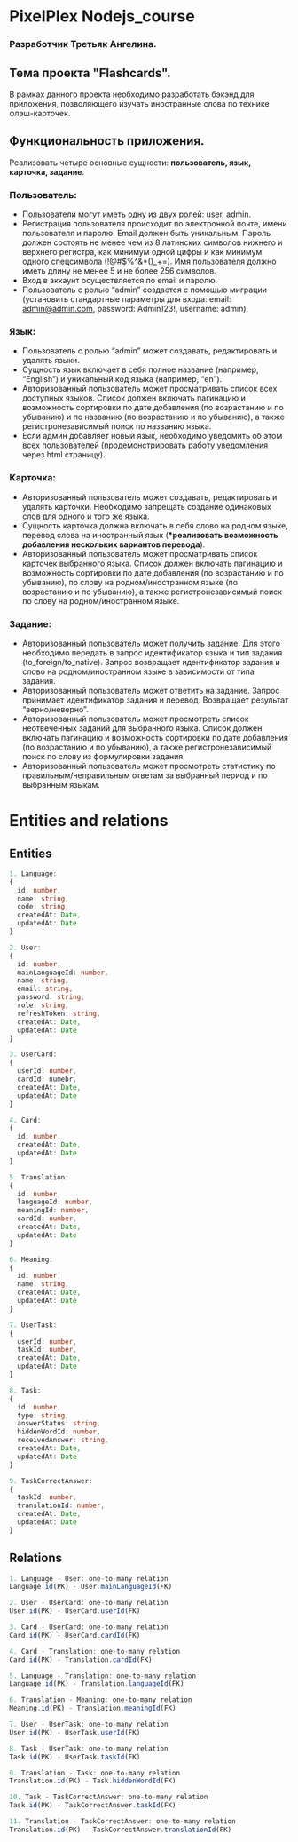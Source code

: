 # PixelPlex Nodejs_course

### Разработчик **Третьяк Ангелина**.

## Тема проекта "Flashсards".

В рамках данного проекта необходимо разработать бэкэнд для приложения, позволяющего изучать иностранные слова по технике флэш-карточек.

## Функциональность приложения.

Реализовать четыре основные сущности: **пользователь, язык, карточка, задание**.

### **Пользователь**:

- Пользователи могут иметь одну из двух ролей: user, admin.
- Регистрация пользователя происходит по электронной почте, имени пользователя и паролю. Email должен быть уникальным. Пароль должен состоять не менее чем из 8 латинских символов нижнего и верхнего регистра, как минимум одной цифры и как минимум одного спецсимвола (!@#$%^&\*()\_+=). Имя пользователя должно иметь длину не менее 5 и не более 256 символов.
- Вход в аккаунт осуществляется по email и паролю.
- Пользователь с ролью “admin” создается с помощью миграции (установить стандартные параметры для входа: email: admin@admin.com, password:
  Admin123!, username: admin).

### **Язык**:

- Пользователь с ролью “admin” может создавать, редактировать и удалять языки.
- Сущность язык включает в себя полное название (например, “English”) и уникальный код языка (например, “en”).
- Авторизованный пользователь может просматривать список всех доступных языков. Список должен включать пагинацию и возможность сортировки по дате добавления (по возрастанию и по убыванию) и по названию (по возрастанию и по убыванию), а также регистронезависимый поиск по названию языка.
- Если админ добавляет новый язык, необходимо уведомить об этом всех пользователей (продемонстрировать работу уведомления через html страницу).

### **Карточка**:

- Авторизованный пользователь может создавать, редактировать и удалять карточки. Необходимо запрещать создание одинаковых слов для одного и того же языка.
- Сущность карточка должна включать в себя слово на родном языке, перевод слова на иностранный язык (**\*реализовать возможность добавления нескольких вариантов перевода**).
- Авторизованный пользователь может просматривать список карточек выбранного языка. Список должен включать пагинацию и возможность сортировки по дате добавления (по возрастанию и по убыванию), по слову на родном/иностранном языке (по возрастанию и по убыванию), а также регистронезависимый поиск по слову на родном/иностранном языке.

### **Задание**:

- Авторизованный пользователь может получить задание. Для этого необходимо передать в запрос идентификатор языка и тип задания (to_foreign/to_native). Запрос возвращает идентификатор задания и слово на родном/иностранном языке в зависимости от типа задания.
- Авторизованный пользователь может ответить на задание. Запрос принимает идентификатор задания и перевод. Возвращает результат “верно/неверно”.
- Авторизованный пользователь может просмотреть список неотвеченных заданий для выбранного языка. Список должен включать пагинацию и возможность сортировки по дате добавления (по возрастанию и по убыванию), а также регистронезависимый поиск по слову из формулировки задания.
- Авторизованный пользователь может просмотреть статистику по правильным/неправильным ответам за выбранный период и по выбранным языкам.

# Entities and relations

## Entities

```TypeScript
1. Language:
{
  id: number,
  name: string,
  code: string,
  createdAt: Date,
  updatedAt: Date
}

2. User:
{
  id: number,
  mainLanguageId: number,
  name: string,
  email: string,
  password: string,
  role: string,
  refreshToken: string,
  createdAt: Date,
  updatedAt: Date
}

3. UserCard:
{
  userId: number,
  cardId: numebr,
  createdAt: Date,
  updatedAt: Date
}

4. Card:
{
  id: number,
  createdAt: Date,
  updatedAt: Date
}

5. Translation:
{
  id: number,
  languageId: number,
  meaningId: number,
  cardId: number,
  createdAt: Date,
  updatedAt: Date
}

6. Meaning:
{
  id: number,
  name: string,
  createdAt: Date,
  updatedAt: Date
}

7. UserTask:
{
  userId: number,
  taskId: number,
  createdAt: Date,
  updatedAt: Date
}

8. Task:
{
  id: number,
  type: string,
  answerStatus: string,
  hiddenWordId: number,
  receivedAnswer: string,
  createdAt: Date,
  updatedAt: Date
}

9. TaskCorrectAnswer:
{
  taskId: number,
  translationId: number,
  createdAt: Date,
  updatedAt: Date
}
```

## Relations

```TypeScript
1. Language - User: one-to-many relation
Language.id(PK) - User.mainLanguageId(FK)

2. User - UserCard: one-to-many relation
User.id(PK) - UserCard.userId(FK)

3. Card - UserCard: one-to-many relation
Card.id(PK) - UserCard.cardId(FK)

4. Card - Translation: one-to-many relation
Card.id(PK) - Translation.cardId(FK)

5. Language - Translation: one-to-many relation
Language.id(PK) - Translation.languageId(FK)

6. Translation - Meaning: one-to-many relation
Meaning.id(PK) - Translation.meaningId(FK)

7. User - UserTask: one-to-many relation
User.id(PK) - UserTask.userId(FK)

8. Task - UserTask: one-to-many relation
Task.id(PK) - UserTask.taskId(FK)

9. Translation - Task: one-to-many relation
Translation.id(PK) - Task.hiddenWordId(FK)

10. Task - TaskCorrectAnswer: one-to-many relation
Task.id(PK) - TaskCorrectAnswer.taskId(FK)

11. Translation - TaskCorrectAnswer: one-to-many relation
Translation.id(PK) - TaskCorrectAnswer.translationId(FK)
```
